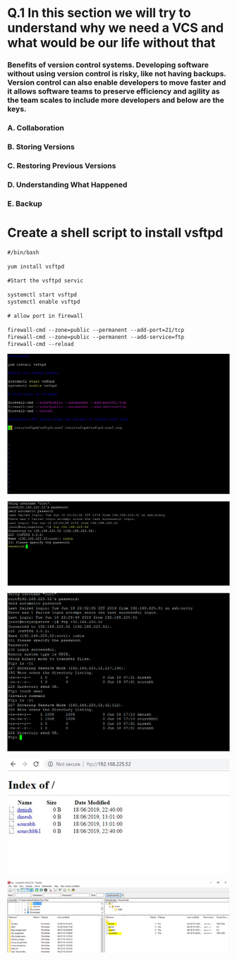# 	Q.1   In this section we will try to understand why we need a VCS and what would be our life without that  

   ### Benefits of version control systems. Developing software without using version control is risky, like not having backups. Version       control can also enable developers to move faster and it allows software teams to preserve efficiency and agility as the team scales to     include more developers and below are the keys.
### A.	Collaboration
### B.	Storing Versions
### C.	Restoring Previous Versions
### D.	Understanding What Happened
### E.	Backup  


# Create a shell script to install vsftpd

```
#/bin/bash

yum install vsftpd

#Start the vsftpd servic

systemctl start vsftpd
systemctl enable vsftpd

# allow port in firewall

firewall-cmd --zone=public --permanent --add-port=21/tcp
firewall-cmd --zone=public --permanent --add-service=ftp
firewall-cmd --reload

```

![vsftp](https://github.com/amarchauhan7866/Amar_Git_Assignment/blob/Amar/Git_Media_Day1/vsftpd.jpg)

![vsftclint](https://github.com/amarchauhan7866/Amar_Git_Assignment/blob/Amar/Git_Media_Day1/vsftpdclint.jpg)

![filecreateion](https://github.com/amarchauhan7866/Amar_Git_Assignment/blob/Amar/Git_Media_Day1/createfile.jpg.png)

![crosscheckUI](https://github.com/amarchauhan7866/Amar_Git_Assignment/blob/Amar/Git_Media_Day1/CrosscheckfromUI.jpg)


![crosscheckUI](https://github.com/amarchauhan7866/Amar_Git_Assignment/blob/Amar/Git_Media_Day1/Access%20ftp%20from%20fileZilla.png)



